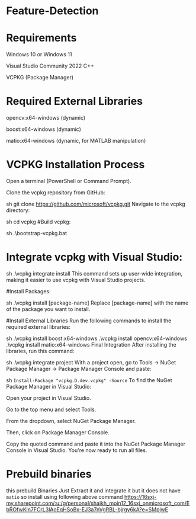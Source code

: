 # Feature-Detection

# Requirements
Windows 10 or Windows 11

Visual Studio Community 2022 C++

VCPKG (Package Manager)

# Required External Libraries
opencv:x64-windows (dynamic)

boost:x64-windows (dynamic)

matio:x64-windows (dynamic, for MATLAB manipulation)

# VCPKG Installation Process
Open a terminal (PowerShell or Command Prompt).

Clone the vcpkg repository from GitHub:

sh
git clone https://github.com/microsoft/vcpkg.git
Navigate to the vcpkg directory:

sh
cd vcpkg
#Build vcpkg:

sh
.\bootstrap-vcpkg.bat

# Integrate vcpkg with Visual Studio:
sh
.\vcpkg integrate install
This command sets up user-wide integration, making it easier to use vcpkg with Visual Studio projects.

#Install Packages:

sh
.\vcpkg install [package-name]
Replace [package-name] with the name of the package you want to install.

#Install External Libraries
Run the following commands to install the required external libraries:

sh
.\vcpkg install boost:x64-windows
.\vcpkg install opencv:x64-windows
.\vcpkg install matio:x64-windows
Final Integration
After installing the libraries, run this command:

sh
.\vcpkg integrate project
With a project open, go to Tools -> NuGet Package Manager -> Package Manager Console and paste:

sh
```Install-Package "vcpkg.D.dev.vcpkg" -Source```
To find the NuGet Package Manager in Visual Studio:

Open your project in Visual Studio.

Go to the top menu and select Tools.

From the dropdown, select NuGet Package Manager.

Then, click on Package Manager Console.

Copy the quoted command and paste it into the NuGet Package Manager Console in Visual Studio. You're now ready to run all files.

# Prebuild binaries
 this prebuild Binaries Just Extract it and integrate it but it does not have ``matio`` so install using following above command
https://16sxj-my.sharepoint.com/:u:/g/personal/shaikh_moin12_16sxj_onmicrosoft_com/EbROfwKln7FCrL3lAoEqHSoBx-EJ3a7nVgRBL-bjrgy6kA?e=SMpjwE
